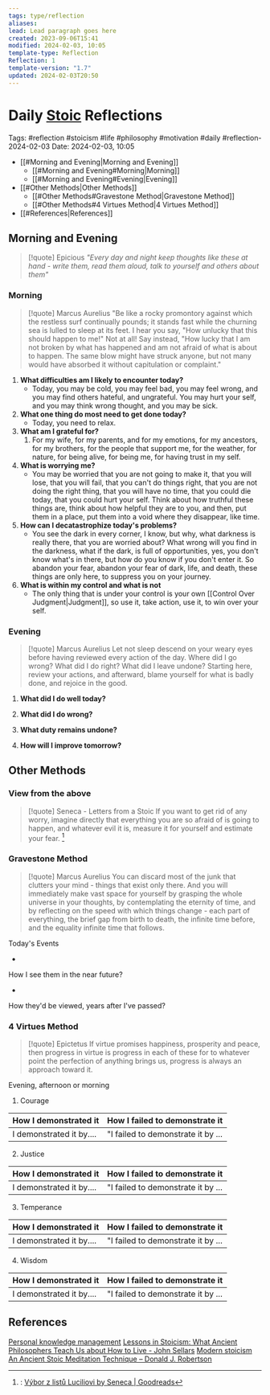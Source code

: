 ```yaml
---
tags: type/reflection
aliases: 
lead: Lead paragraph goes here
created: 2023-09-06T15:41
modified: 2024-02-03, 10:05
template-type: Reflection
Reflection: 1
template-version: "1.7"
updated: 2024-02-03T20:50
---
```

# Daily [Stoic](../SLIP-BOX/Stoicism.md) Reflections

Tags:  #reflection #stoicism #life #philosophy #motivation #daily #reflection-2024-02-03 
Date: 2024-02-03, 10:05

- [[#Morning and Evening|Morning and Evening]]
	- [[#Morning and Evening#Morning|Morning]]
	- [[#Morning and Evening#Evening|Evening]]
- [[#Other Methods|Other Methods]]
	- [[#Other Methods#Gravestone Method|Gravestone Method]]
	- [[#Other Methods#4 Virtues Method|4 Virtues Method]]
- [[#References|References]]


## Morning and Evening

> [!quote] Epicious 
> _"Every day and night keep thoughts like these at hand - write them, read them aloud, talk to yourself and others about them"_
### Morning

> [!quote] Marcus Aurelius
> "Be like a rocky promontory against which the restless surf continually pounds; it stands fast while the churning sea is lulled to sleep at its feet. I hear you say, "How unlucky that this should happen to me!" Not at all! Say instead, "How lucky that I am not broken by what has happened and am not afraid of what is about to happen. The same blow might have struck anyone, but not many would have absorbed it without capitulation or complaint."

1. **What difficulties am I likely to encounter today?**
	- Today, you may be cold, you may feel bad, you may feel wrong, and you may find others hateful, and ungrateful. You may hurt your self, and you may think wrong thought, and you may be sick.
2. **What one thing do most need to get done today?**
	- Today, you need to relax.
1. **What am I grateful for?**
	1. For my wife, for my parents, and for my emotions, for my ancestors, for my brothers, for the people that support me, for the weather, for nature, for being alive, for being me, for having trust in my self.
2. **What is worrying me?**
	- You may be worried that you are not going to make it, that you will lose, that you will fail, that you can't do things right, that you are not doing the right thing, that you will have no time, that you could die today, that you could hurt your self. Think about how truthful these things are, think about how helpful they are to you, and then, put them in a place, put them into a void where they disappear, like time.
3. **How can I decatastrophize today's problems?**
	- You see the dark in every corner, I know, but why, what darkness is really there, that you are worried about? What wrong will you find in the darkness, what if the dark, is full of opportunities, yes, you don't know what's in there, but how do you know if you don't enter it. So abandon your fear, abandon your fear of dark, life, and death, these things are only here, to suppress you on your journey.
4. **What is within my control and what is not**
	- The only thing that is under your control is your own [[Control Over Judgment|Judgment]], so use it, take action, use it, to win over your self. 

### Evening

> [!quote] Marcus Aurelius
> Let not sleep descend on your weary eyes before having reviewed every action of the day. Where did I go wrong? What did I do right? What did I leave undone? Starting here, review your actions, and afterward, blame yourself for what is badly done, and rejoice in the good.

1. **What did I do well today?**

1. **What did I do wrong?**

2. **What duty remains undone?**

3. **How will I improve tomorrow?**

## Other Methods

### View from the above

> [!quote] Seneca - Letters from a Stoic
> If you want to get rid of any worry, imagine directly that everything you are so afraid of is going to happen, and whatever evil it is, measure it for yourself and estimate your fear. [^Seneca]


### Gravestone Method

> [!quote] Marcus Aurelius
> You can discard most of the junk that clutters your mind - things that exist only there. And you will immediately make vast space for yourself by grasping the whole universe in your thoughts, by contemplating the eternity of time, and by reflecting on the speed with which things change - each part of everything, the brief gap from birth to death, the infinite time before, and the equality infinite time that follows. 

Today's Events 

-

How I see them in the near future? 

-

How they'd be viewed, years after I've passed?

### 4 Virtues Method

> [!quote] Epictetus 
> If virtue promises happiness, prosperity and peace, then progress in virtue is progress in each of these for to whatever point the perfection of anything brings us, progress is always an approach toward it.

Evening, afternoon or morning

1. Courage 

| How I demonstrated it  | How I failed to demonstrate it |
| ------------------- | ---------------- |
| I demonstrated it by....                 | "I failed to demonstrate it by ...              |

2. Justice

| How I demonstrated it  | How I failed to demonstrate it |
| ------------------- | ---------------- |
| I demonstrated it by....                 | "I failed to demonstrate it by ...             

3. Temperance

| How I demonstrated it  | How I failed to demonstrate it |
| ------------------- | ---------------- |
| I demonstrated it by....                 | "I failed to demonstrate it by ...             

4. Wisdom

| How I demonstrated it  | How I failed to demonstrate it |
| ------------------- | ---------------- |
| I demonstrated it by....                 | "I failed to demonstrate it by ...             

## References

[Personal knowledge management](Personal%20knowledge%20management.md)
[Lessons in Stoicism: What Ancient Philosophers Teach Us about How to Live - John Sellars](https://books.google.cz/books/about/Lessons_in_Stoicism.html?id=ky84zQEACAAJ&redir_esc=y)
[Modern stoicism](https://modernstoicism.com/)
[An Ancient Stoic Meditation Technique – Donald J. Robertson](https://donaldrobertson.name/2017/03/22/an-ancient-stoic-meditation-technique/)

[^Seneca]:: [Výbor z listů Luciliovi by Seneca | Goodreads](https://www.goodreads.com/book/show/23340595-v-bor-z-list-luciliovi) 